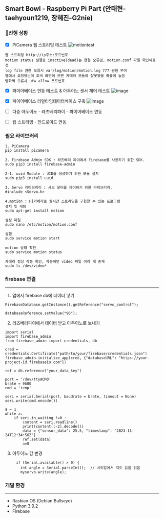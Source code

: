 ## Smart Bowl - Raspberry Pi Part (안태현-taehyoun1219, 장혜진-G2nie)

### 🔨진행 상황
- [x] PiCamera 웹 스트리밍 테스트
![motiontest](https://github.com/wireless-network-team2/Raspberry/assets/110397586/8607016c-1f43-4942-a245-042fc4e30ec7)
```
웹 스트리밍 http://ip주소:포트번호
motion status 실행중 inactive(dead)는 연결 오류임, motion.conf 파일 확인해볼 것
log file 권한 오류시 var/log/motion/motion.log 777 권한 부여
웹에서 요청했는데 회색 화면이 뜨면 카메라 모듈이 잘못됐을 확률이 높음
방화벽 오류시 ufw allow 포트번호
``` 
- [x] 파이어베이스 연동 테스트 & 아두이노 센서 제어 테스트
![image](https://github.com/wireless-network-team2/Raspberry/assets/149992750/b95b89a9-e52d-4790-a320-6de2307b4952)

- [x] 파이어베이스 리얼타임데이터베이스 구축
![image](https://github.com/wireless-network-team2/Raspberry/assets/110397586/8e2dd276-7e9d-4d6b-b47d-ad4b33c706fb)

- [ ] 다중 아두이노 - 라즈베리파이 - 파이어베이스 연동
- [ ] 웹 스트리밍 - 안드로이드 연동


### 필요 라이브러리
```
1. PiCamera 
pip install picamera

2. Firebase Admin SDK : 라즈베리 파이에서 Firebase를 사용하기 위한 SDK.
sudo pip3 install firebase-admin

2-1. uuid Module : UID를 생성하기 위한 모듈 설치
sudo pip3 install uuid

3. Servo 라이브러리 : 서보 모터를 제어하기 위한 라이브러리.
#include <Servo.h>

4.motion : Pi카메라로 실시간 스트리밍을 구현할 수 있는 프로그램 
설치 및 세팅
sudo apt-get install motion

설정 파일
sudo nano /etc/motion/motion.conf

실행
sudo service motion start

motion 상태 확인
sudo service motion status

카메라 정상 작동 확인, 작동하면 video 파일 여러 개 존재
sudo ls /dev/video*
```

### firebase 연결
----------------------------------------------

1. 앱에서 firebase db에 데이터 넣기
```
FirebaseDatabase.getInstance().getReference("servo_control");

databaseReference.setValue("90");
```
2. 라즈베리파이에서 데이터 받고 아두이노로 보내기
```
import serial
import firebase_admin
from firebase_admin import credentials, db

cred = credentials.Certificate("path/to/your/firebase/credentials.json")
firebase_admin.initialize_app(cred, {"databaseURL": "https://your-project-id.firebaseio.com"})

ref = db.reference("your_data_key")

port = '/dev/ttyACM0'
brate = 9600
cmd = 'temp'

seri = serial.Serial(port, baudrate = brate, timeout = None)
seri.write(cmd.encode())

a = 1
while a:
	if seri.in_waiting !=0 :
		content = seri.readline()
		print(content[:-2].decode())
		data = {"sensor_data": 25.5, "timestamp": "2023-11-24T12:34:56Z"}
		ref.set(data)
		a=0
```
3. 아두이노 값 변경
```
     if (Serial.available() > 0) {
       int angle = Serial.parseInt();  // 시리얼에서 각도 값을 읽음
       myservo.write(angle);           
```

### 개발 환경
----------------------------------------------
* Rasbian OS (Debian Bullseye)
* Python 3.9.2
* Firebase




